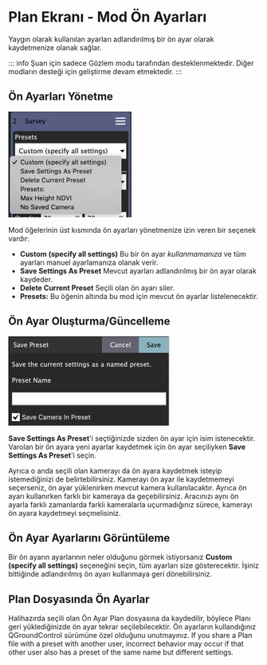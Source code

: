 # Plan Ekranı - Mod Ön Ayarları

Yaygın olarak kullanılan ayarları adlandırılmış bir ön ayar olarak kaydetmenize olanak sağlar.

::: info
Şuan için sadece Gözlem modu tarafından desteklenmektedir. Diğer modların desteği için geliştirme devam etmektedir.
:::

## Ön Ayarları Yönetme

![Ön Ayar Kombosu](../../../assets/plan/pattern/PatternPresetCombo.jpg)

Mod öğelerinin üst kısmında ön ayarları yönetmenize izin veren bir seçenek vardır:

- **Custom (specify all settings)** Bu bir ön ayar _kullanmamanıza_ ve tüm ayarları manuel ayarlamanıza olanak verir.
- **Save Settings As Preset** Mevcut ayarları adlandırılmış bir ön ayar olarak kaydeder.
- **Delete Current Preset** Seçili olan ön ayarı siler.
- **Presets:** Bu öğenin altında bu mod için mevcut ön ayarlar listelenecektir.

## Ön Ayar Oluşturma/Güncelleme

![Ön Ayarı Kaydet](../../../assets/plan/pattern/PatternPresetSave.jpg)

**Save Settings As Preset**'i seçtiğinizde sizden ön ayar için isim istenecektir. Varolan bir ön ayara yeni ayarlar kaydetmek için ön ayar seçiliyken **Save Settings As Preset**'i seçin.

Ayrıca o anda seçili olan kamerayı da ön ayara kaydetmek isteyip istemediğinizi de belirtebilirsiniz. Kamerayı ön ayar ile kaydetmemeyi seçerseniz, ön ayar yüklenirken mevcut kamera kullanılacaktır. Ayrıca ön ayarı kullanırken farklı bir kameraya da geçebilirsiniz. Aracınızı aynı ön ayarla farklı zamanlarda farklı kameralarla uçurmadığınız sürece, kamerayı ön ayara kaydetmeyi seçmelisiniz.

## Ön Ayar Ayarlarını Görüntüleme

Bir ön ayarın ayarlarının neler olduğunu görmek istiyorsanız **Custom (specify all settings)** seçeneğini seçin, tüm ayarları size gösterecektir. İşiniz bittiğinde adlandırılmış ön ayarı kullanmaya geri dönebilirsiniz.

## Plan Dosyasında Ön Ayarlar

Halihazırda seçili olan Ön Ayar Plan dosyasına da kaydedilir, böylece Planı geri yüklediğinizde ön ayar tekrar seçilebilecektir. Ön ayarların kullandığınız QGroundControl sürümüne özel olduğunu unutmayınız. If you share a Plan file with a preset with another user, incorrect behavior may occur if that other user also has a preset of the same name but different settings.

